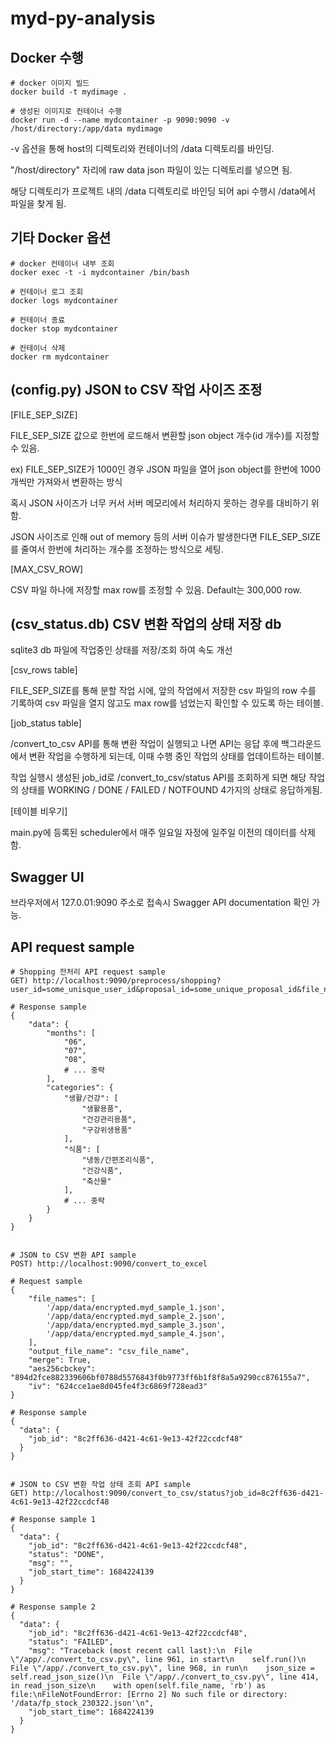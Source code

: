 # myd-py-analysis



## Docker 수행

```
# docker 이미지 빌드
docker build -t mydimage .

# 생성된 이미지로 컨테이너 수행
docker run -d --name mydcontainer -p 9090:9090 -v /host/directory:/app/data mydimage
```

-v 옵션을 통해 host의 디렉토리와 컨테이너의 /data 디렉토리를 바인딩. 

"/host/directory" 자리에 raw data json 파일이 있는 디렉토리를 넣으면 됨.

해당 디렉토리가 프로젝트 내의 /data 디렉토리로 바인딩 되어 api 수행시 /data에서 파일을 찾게 됨.
    
## 기타 Docker 옵션 
```
# docker 컨테이너 내부 조회 
docker exec -t -i mydcontainer /bin/bash

# 컨테이너 로그 조회 
docker logs mydcontainer

# 컨테이너 종료
docker stop mydcontainer

# 컨테이너 삭제 
docker rm mydcontainer
```

## (config.py) JSON to CSV 작업 사이즈 조정
[FILE_SEP_SIZE]

FILE_SEP_SIZE 값으로 한번에 로드해서 변환할 json object 개수(id 개수)를 지정할 수 있음.

ex) FILE_SEP_SIZE가 1000인 경우 JSON 파일을 열어 json object를 한번에 1000개씩만 가져와서 변환하는 방식

혹시 JSON 사이즈가 너무 커서 서버 메모리에서 처리하지 못하는 경우를 대비하기 위함.

JSON 사이즈로 인해 out of memory 등의 서버 이슈가 발생한다면 FILE_SEP_SIZE를 줄여서 한번에 처리하는 개수를 조정하는 방식으로 세팅.


[MAX_CSV_ROW]

CSV 파일 하나에 저장할 max row를 조정할 수 있음. Default는 300,000 row.


## (csv_status.db) CSV 변환 작업의 상태 저장 db
sqlite3 db 파일에 작업중인 상태를 저장/조회 하여 속도 개선

[csv_rows table]

FILE_SEP_SIZE를 통해 분할 작업 시에, 앞의 작업에서 저장한 csv 파일의 row 수를 기록하여 csv 파일을 열지 않고도 max row를 넘었는지 확인할 수 있도록 하는 테이블.

[job_status table]

/convert_to_csv API를 통해 변환 작업이 실행되고 나면 API는 응답 후에 백그라운드에서 변환 작업을 수행하게 되는데, 이때 수행 중인 작업의 상태를 업데이트하는 테이블.

작업 실행시 생성된 job_id로 /convert_to_csv/status API를 조회하게 되면 해당 작업의 상태를 WORKING / DONE / FAILED / NOTFOUND 4가지의 상태로 응답하게됨.

[테이블 비우기]

main.py에 등록된 scheduler에서 매주 일요일 자정에 일주일 이전의 데이터를 삭제함.  

  

    
## Swagger UI
브라우저에서 127.0.01:9090 주소로 접속시 Swagger API documentation 확인 가능.


## API request sample
```
# Shopping 전처리 API request sample
GET) http://localhost:9090/preprocess/shopping?user_id=some_unisque_user_id&proposal_id=some_unique_proposal_id&file_name=/myd_sample.json

# Response sample
{
    "data": {
        "months": [
            "06",
            "07",
            "08",
            # ... 중략
        ],
        "categories": {
            "생활/건강": [
                "생활용품",
                "건강관리용품",
                "구강위생용품"
            ],
            "식품": [
                "냉동/간편조리식품",
                "건강식품",
                "축산물"
            ],
            # ... 중략
        }
    }
}


# JSON to CSV 변환 API sample 
POST) http://localhost:9090/convert_to_excel

# Request sample
{
    "file_names": [
        '/app/data/encrypted.myd_sample_1.json',
        '/app/data/encrypted.myd_sample_2.json',
        '/app/data/encrypted.myd_sample_3.json',
        '/app/data/encrypted.myd_sample_4.json',
    ],
    "output_file_name": "csv_file_name",
    "merge": True,
    "aes256cbckey": "894d2fce882339606bf0788d5576843f0b9773ff6b1f8f8a5a9290cc876155a7",
    "iv": "624cce1ae8d045fe4f3c6869f728ead3"
}

# Response sample
{
  "data": {
    "job_id": "8c2ff636-d421-4c61-9e13-42f22ccdcf48"
  }
}


# JSON to CSV 변환 작업 상태 조회 API sample
GET) http://localhost:9090/convert_to_csv/status?job_id=8c2ff636-d421-4c61-9e13-42f22ccdcf48

# Response sample 1
{
  "data": {
    "job_id": "8c2ff636-d421-4c61-9e13-42f22ccdcf48",
    "status": "DONE",
    "msg": "",
    "job_start_time": 1684224139
  }
}

# Response sample 2
{
  "data": {
    "job_id": "8c2ff636-d421-4c61-9e13-42f22ccdcf48",
    "status": "FAILED",
    "msg": "Traceback (most recent call last):\n  File \"/app/./convert_to_csv.py\", line 961, in start\n    self.run()\n  File \"/app/./convert_to_csv.py\", line 968, in run\n    json_size = self.read_json_size()\n  File \"/app/./convert_to_csv.py\", line 414, in read_json_size\n    with open(self.file_name, 'rb') as file:\nFileNotFoundError: [Errno 2] No such file or directory: '/data/fp_stock_230322.json'\n",
    "job_start_time": 1684224139
  }
}
```